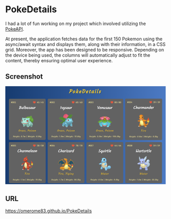 # PokeDetails
I had a lot of fun working on my project which involved utilizing the [PokeAPI](https://pokeapi.co).

At present, the application fetches data for the first 150 Pokemon using the async/await syntax and displays them, along with their information, in a CSS grid. Moreover, the app has been designed to be responsive. Depending on the device being used, the columns will automatically adjust to fit the content, thereby ensuring optimal user experience.

## Screenshot
![](./screenshot.png)

## URL
https://omerome83.github.io/PokeDetails
